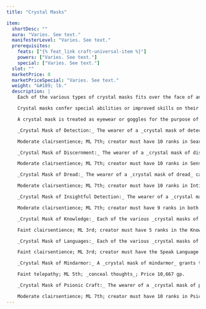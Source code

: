 ```yaml
---
title: "Crystal Masks"

item:
  shortDesc: ""
  aura: "Varies. See text."
  manifesterLevel: "Varies. See text."
  prerequisites:
    feats: ["{% feat_link craft-universal-item %}"]
    powers: ["Varies. See text."]
    special: ["Varies. See text."]
  slot: ""
  marketPrice: 0
  marketPriceSpecial: "Varies. See text."
  weight: "&#189; lb."
  description: |
    Each of the various types of crystal masks fits over the face of any Medium or Small humanoid, with slits for eyes and nostrils. The mask is transparent, although it distorts the wearer's features. Leather straps attached to small holes on the sides of a mask enable the owner to affix the mask to his face.

    Crystal masks confer special abilities or improved skills on their wearers.

    A crystal mask is treated as eyewear or goggles for the purpose of determining which items can be worn on the body.

    _Crystal Mask of Detection:_ The wearer of a _crystal mask of detection_ can make _search_ checks with a +10 competence bonus.

    Moderate clairsentience; ML 7th; creator must have 10 ranks in Search; Price 10,000 gp.

    _Crystal Mask of Discernment:_ The wearer of a _crystal mask of discernment_ can make _sense motive_ checks with a +10 insight bonus.

    Moderate clairsentience; ML 7th; creator must have 10 ranks in Sense Motive; Price 10,000 gp.

    _Crystal Mask of Dread:_ The wearer of a _crystal mask of dread_ can attempt to frighten other beings to her will. The wearer makes all _intimidate_ checks with a +10 competence bonus.

    Moderate clairsentience; ML 7th; creator must have 10 ranks in Intimidate; Price 10,000 gp.

    _Crystal Mask of Insightful Detection:_ The wearer of a _crystal mask of insightful detection_ can make _search_ checks and _spot_ checks with a +9 insight bonus.

    Moderate clairsentience; ML 7th; creator must have 9 ranks in both Search and Spot; Price 20,250 gp.

    _Crystal Mask of Knowledge:_ Each of the various _crystal masks of knowledge_ grants the wearer a +5 competence bonus on a specific type of _knowledge_ check.

    Faint clairsentience; ML 3rd; creator must have 5 ranks in the Knowledge skill of the appropriate type; Price 2,500 gp.

    _Crystal Mask of Languages:_ Each of the various _crystal masks of language_ grants the wearer the ability to speak and write five different languages.

    Faint clairsentience; ML 3rd; creator must have the Speak Language skill for each of five languages; Price 2,500 gp.

    _Crystal Mask of Mindarmor:_ A _crystal mask of mindarmor_ grants the wearer a +4 insight bonus on all Will saving throws.

    Faint telepathy; ML 5th; _conceal thoughts_; Price 10,667 gp.

    _Crystal Mask of Psionic Craft:_ The wearer of a _crystal mask of psionic craft_ makes all _psicraft_ checks with a +10 competence bonus.

    Moderate clairsentience; ML 7th; creator must have 10 ranks in Psicraft; Price 10,000 gp.
---
```

